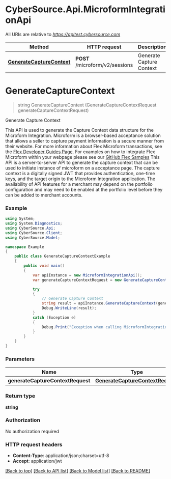 # CyberSource.Api.MicroformIntegrationApi

All URIs are relative to *https://apitest.cybersource.com*

Method | HTTP request | Description
------------- | ------------- | -------------
[**GenerateCaptureContext**](MicroformIntegrationApi.md#generatecapturecontext) | **POST** /microform/v2/sessions | Generate Capture Context


<a name="generatecapturecontext"></a>
# **GenerateCaptureContext**
> string GenerateCaptureContext (GenerateCaptureContextRequest generateCaptureContextRequest)

Generate Capture Context

This API is used to generate the Capture Context data structure for the Microform Integration.  Microform is a browser-based acceptance solution that allows a seller to capture payment information is a secure manner from their website.  For more information about Flex Microform transactions, see the [Flex Developer Guides Page](https://developer.cybersource.com/api/developer-guides/dita-flex/SAFlexibleToken.html). For examples on how to integrate Flex Microform within your webpage please see our [GitHub Flex Samples](https://github.com/CyberSource?q=flex&type=&language=) This API is a server-to-server API to generate the capture context that can be used to initiate instance of microform on a acceptance page.  The capture context is a digitally signed JWT that provides authentication, one-time keys, and the target origin to the Microform Integration application.  The availability of API features for a merchant may depend on the portfolio configuration and may need to be enabled at the portfolio level before they can be added to merchant accounts.

### Example
```csharp
using System;
using System.Diagnostics;
using CyberSource.Api;
using CyberSource.Client;
using CyberSource.Model;

namespace Example
{
    public class GenerateCaptureContextExample
    {
        public void main()
        {
            var apiInstance = new MicroformIntegrationApi();
            var generateCaptureContextRequest = new GenerateCaptureContextRequest(); // GenerateCaptureContextRequest | 

            try
            {
                // Generate Capture Context
                string result = apiInstance.GenerateCaptureContext(generateCaptureContextRequest);
                Debug.WriteLine(result);
            }
            catch (Exception e)
            {
                Debug.Print("Exception when calling MicroformIntegrationApi.GenerateCaptureContext: " + e.Message );
            }
        }
    }
}
```

### Parameters

Name | Type | Description  | Notes
------------- | ------------- | ------------- | -------------
 **generateCaptureContextRequest** | [**GenerateCaptureContextRequest**](GenerateCaptureContextRequest.md)|  | 

### Return type

**string**

### Authorization

No authorization required

### HTTP request headers

 - **Content-Type**: application/json;charset=utf-8
 - **Accept**: application/jwt

[[Back to top]](#) [[Back to API list]](../README.md#documentation-for-api-endpoints) [[Back to Model list]](../README.md#documentation-for-models) [[Back to README]](../README.md)


